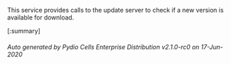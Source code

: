 






This service provides calls to the update server to check if a new version is available for download.

[:summary]

###### Auto generated by Pydio Cells Enterprise Distribution v2.1.0-rc0 on 17-Jun-2020
